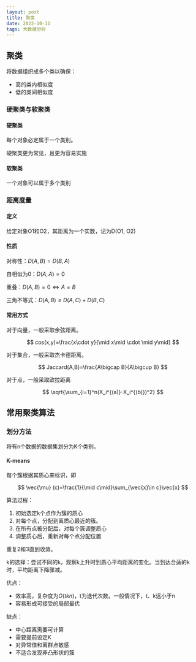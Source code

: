 ```yaml
---
layout: post
title: 聚类
date: 2022-10-11
tags: 大数据分析
---
```


## 聚类

将数据组织成多个类以确保：

- 高的类内相似度
- 低的类间相似度

### 硬聚类与软聚类

#### 硬聚类

每个对象必定属于一个类别。

硬聚类更为常见，且更为容易实施

#### 软聚类

一个对象可以属于多个类别

### 距离度量

#### 定义

给定对象O1和O2，其距离为一个实数，记为D(O1, O2)

#### 性质

对称性：$D(A,B)=D(B,A)$

自相似为0：$D(A,A)=0$

重叠：$D(A,B)=0 \Leftrightarrow A=B$

三角不等式：$D(A,B)\le D(A,C)+D(B,C)$

#### 常用方式

对于向量，一般采取余弦距离。


$$
cos(x,y)=\frac{x\cdot y}{\mid x\mid \cdot \mid y\mid}
$$


对于集合，一般采取杰卡德距离。


$$
Jaccard(A,B)=\frac{A\bigcap B}{A\bigcup B}
$$


对于点，一般采取欧拉距离


$$
\sqrt{\sum_{i=1}^n(X_i^{(a)}-X_i^{(b)})^2}
$$


## 常用聚类算法

### 划分方法

将有n个数据的数据集划分为K个类别。

#### K-means

每个簇根据其质心来标识，即



$$
\vec{\mu} (c)=\frac{1}{\mid c\mid}\sum_{\vec{x}\in c}\vec{x}
$$


算法过程：

1. 初始选定k个点作为簇的质心
2. 对每个点，分配到离质心最近的簇。
3. 在所有点被分配后，对每个簇调整质心
4. 调整质心后，重新对每个点分配位置

重复2和3直到收敛。

k的选择：尝试不同的k，观察k上升时到质心平均距离的变化。当到达合适的k时，平均距离下降骤减。

优点：

- 效率高，复杂度为$O(tkn)$，t为迭代次数。一般情况下，t、k远小于n
- 容易形成可接受的局部最优

缺点：

- 中心距离需要可计算
- 需要提前设定K
- 对异常值和离群点敏感
- 不适合发现非凸形状的簇